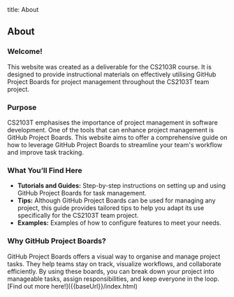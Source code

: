 <frontmatter>
  title: About
</frontmatter>

<br>

## About

<div class="container">
    <div class="content">
        <h3>Welcome!</h3>
        <p>This website was created as a deliverable for the CS2103R course. It is designed to provide instructional 
            materials on effectively utilising GitHub Project Boards for project management throughout 
            the CS2103T team project.</p>
        <h3>Purpose</h3>
        <p>CS2103T emphasises the importance of project management in software development. 
            One of the tools that can enhance project management is GitHub Project Boards. 
            This website aims to offer a comprehensive guide on how to leverage GitHub Project Boards to streamline your 
            team's workflow and improve task tracking.</p>
        <h3>What You’ll Find Here</h3>
        <ul>
            <li><strong>Tutorials and Guides:</strong> Step-by-step instructions on setting up and using GitHub 
                        Project Boards for task management.</li>
            <li><strong>Tips:</strong> Although GitHub Project Boards can be used for managing any project, 
                        this guide provides tailored tips to help you adapt its use specifically for the 
                        CS2103T team project.</li>
            <li><strong>Examples:</strong> Examples of how to configure features to meet your needs.</li>
        </ul>
        <h3>Why GitHub Project Boards?</h3>
        <p>
            GitHub Project Boards offers a visual way to organise and manage project tasks. They help 
            teams stay on track, visualize workflows, and collaborate efficiently. By using these boards, 
            you can break down your project into manageable tasks, assign responsibilities, and keep 
            everyone in the loop.
            <site-nav>
            [Find out more here!]({{baseUrl}}/index.html)
            </site-nav>
        </p>
    </div>
</div>


